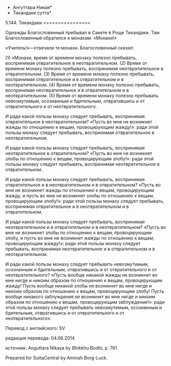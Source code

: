 * Ангуттара Никая*
* Тикандаки сутта*

5\.144\. Тикандаки
\=\=\=\=\=\=\=\=\=\=\=\=\=\=\=\=

Однажды Благословенный пребывал в Сакете в Роще Тикандаки\. Там Благословенный обратился к монахам: «Монахи\!»

«Учитель\!»—отвечали те монахи\. Благословенный сказал:

\(1\) «Монахи, время от времени монаху полезно пребывать, воспринимая отвратительное в неотвратительном\. \(2\) Время от времени монаху полезно пребывать, воспринимая неотвратительное в отвратительном\. \(3\) Время от времени монаху полезно пребывать, воспринимая отвратительное и в отвратительном и в неотвратительном\. \(4\) Время от времени монаху полезно пребывать, воспринимая неотвратительное и в отвратительном и в неотвратительном\. \(5\) Время от времени монаху полезно пребывать невозмутимым, осознанным и бдительным, отвратившись и от отвратительного и от неотвратительного\.

И ради какой пользы монаху следует пребывать, воспринимая отвратительное в неотвратительном? «Пусть во мне не возникнет жажды по отношению к вещам, провоцирующим жажду\!»: ради этой пользы монаху следует пребывать, воспринимая отвратительное в неотвратительном\.

И ради какой пользы монаху следует пребывать, воспринимая неотвратительное в отвратительном? «Пусть во мне не возникнет злобы по отношению к вещам, провоцирующим злобу\!»: ради этой пользы монаху следует пребывать, воспринимая неотвратительное в отвратительном\.

И ради какой пользы монаху следует пребывать, воспринимая отвратительное и в неотвратительном и в отвратительном? «Пусть во мне не возникнет жажды по отношению к вещам, провоцирующим жажду, и пусть во мне не возникнет злобы по отношению к вещам, провоцирующим злобу\!»: ради этой пользы монаху следует пребывать, воспринимая отвратительное и в неотвратительном и в отвратительном\.

И ради какой пользы монаху следует пребывать, воспринимая неотвратительное и в отвратительном и в неотвратительном? «Пусть во мне не возникнет злобы по отношению к вещам, провоцирующим злобу, и пусть во мне не возникнет жажды по отношению к вещам, провоцирующим жажду\!»: ради этой пользы монаху следует пребывать, воспринимая неотвратительное и в отвратительном и в неотвратительном\.

И ради какой пользы монаху следует пребывать невозмутимым, осознанным и бдительным, отвратившись и от отвратительного и от неотвратительного? «Пусть вообще никакой жажды не возникнет во мне нигде и никоим образом по отношению к вещам, провоцирующим жажду\! Пусть вообще никакой злобы не возникнет во мне нигде и никоим образом по отношению к вещам, провоцирующим злобу\! Пусть вообще никакого заблуждения не возникнет во мне нигде и никоим образом по отношению к вещам, провоцирующим заблуждение\!»: ради этой пользы монаху следует пребывать невозмутимым, осознанным и бдительным, отвратившись и от отвратительного и от неотвратительного»\.

Перевод с английского: SV

редакция перевода: 04\.06\.2014

источник: Anguttara Nikaya by Bhikkhu Bodhi, p\. 761

Prepared for SuttaCentral by Aminah Borg\-Luck\.